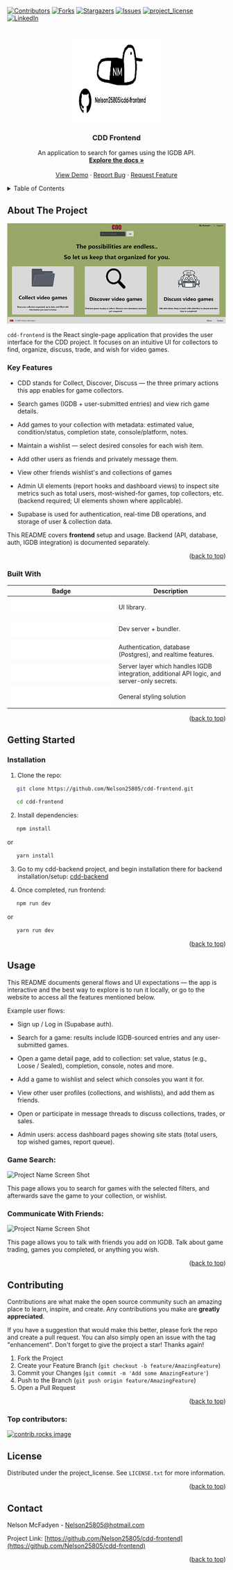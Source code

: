 <!-- Improved compatibility of back to top link: See: https://github.com/othneildrew/Best-README-Template/pull/73 -->
<a id="readme-top"></a>

<!-- PROJECT SHIELDS -->
<!--
*** I'm using markdown "reference style" links for readability.
*** Reference links are enclosed in brackets [ ] instead of parentheses ( ).
*** See the bottom of this document for the declaration of the reference variables
*** for contributors-url, forks-url, etc. This is an optional, concise syntax you may use.
*** https://www.markdownguide.org/basic-syntax/#reference-style-links
-->
[![Contributors][contributors-shield]][contributors-url]
[![Forks][forks-shield]][forks-url]
[![Stargazers][stars-shield]][stars-url]
[![Issues][issues-shield]][issues-url]
[![project_license][license-shield]][license-url]
[![LinkedIn][linkedin-shield]][linkedin-url]

<!-- PROJECT LOGO -->
<br />
<div align="center">
  <a href="https://github.com/Nelson25805/cdd-frontend">
    <img src="GithubImages/logo.png" alt="Logo" width="200" height="200">
  </a>

<h3 align="center">CDD Frontend</h3>

  <p align="center">
    An application to search for games using the IGDB API.
    <br />
    <a href="https://github.com/Nelson25805/cdd-frontend"><strong>Explore the docs »</strong></a>
    <br />
    <br />
    <a href="https://github.com/Nelson25805/cdd-frontend">View Demo</a>
    &middot;
    <a href="https://github.com/Nelson25805/cdd-frontend/issues/new?labels=bug&template=bug-report---.md">Report Bug</a>
    &middot;
    <a href="https://github.com/Nelson25805/cdd-frontend/issues/new?labels=enhancement&template=feature-request---.md">Request Feature</a>
  </p>
</div>

<!-- TABLE OF CONTENTS -->
<details>
  <summary>Table of Contents</summary>
  <ol>
    <li>
      <a href="#about-the-project">About The Project</a>
      <ul>
        <li><a href="#built-with">Built With</a></li>
      </ul>
    </li>
    <li>
      <a href="#getting-started">Getting Started</a>
      <ul>
        <li><a href="#installation">Installation</a></li>
      </ul>
    </li>
    <li><a href="#usage">Usage</a></li>
    <!-- <li><a href="#roadmap">Roadmap</a></li> -->
    <li><a href="#contributing">Contributing</a></li>
    <li><a href="#license">License</a></li>
    <li><a href="#contact">Contact</a></li>
  </ol>
</details>

<!-- ABOUT THE PROJECT -->
## About The Project

![Project Name Screen Shot][project-screenshot]

`cdd-frontend` is the React single-page application that provides the user interface for the CDD project. It focuses on an intuitive UI for collectors to find, organize, discuss, trade, and wish for video games.

### Key Features

- CDD stands for Collect, Discover, Discuss — the three primary actions this app enables for game collectors.

- Search games (IGDB + user-submitted entries) and view rich game details.

- Add games to your collection with metadata: estimated value, condition/status, completion state, console/platform, notes.

- Maintain a wishlist — select desired consoles for each wish item.

- Add other users as friends and privately message them.

- View other friends wishlist's and collections of games

- Admin UI elements (report hooks and dashboard views) to inspect site metrics such as total users, most-wished-for games, top collectors, etc. (backend required; UI elements shown where applicable).

- Supabase is used for authentication, real-time DB operations, and storage of user & collection data.

This README covers **frontend** setup and usage. Backend (API, database, auth, IGDB integration) is documented separately.

<p align="right">(<a href="#readme-top">back to top</a>)</p>

  ### Built With

| Badge | Description |
|:-----:|-------------|
| [![React](GithubImages/react_badge.svg)][React-url] | UI library. |
| [![Vite](GithubImages/vite_badge.svg)][Vite-url] | Dev server + bundler. |
| [![Supabase](GithubImages/supabase_badge.svg)][Supabase-url] | Authentication, database (Postgres), and realtime features. |
| [![cdd-backend](GithubImages/cdd_backend_badge.svg)][cdd-backend-url] | Server layer which handles IGDB integration, additional API logic, and server-only secrets. |
| ![Plain CSS](GithubImages/css_badge.svg) | General styling solution |

<p align="right">(<a href="#readme-top">back to top</a>)</p>

<!-- GETTING STARTED -->
## Getting Started

### Installation

1. Clone the repo:
```sh
   git clone https://github.com/Nelson25805/cdd-frontend.git
   ```
```sh
   cd cdd-frontend
   ```

2. Install dependencies:
```sh
   npm install
   ```
or
```sh
   yarn install
   ```

3. Go to my cdd-backend project, and begin installation there for backend installation/setup: <a href="https://github.com/Nelson25805/cdd-backend">cdd-backend</a>

5. Once completed, run frontend:
```sh
   npm run dev
   ```
or
```sh
   yarn run dev
   ```

<p align="right">(<a href="#readme-top">back to top</a>)</p>

<!-- USAGE EXAMPLES -->
## Usage

This README documents general flows and UI expectations — the app is interactive and the best way to explore is to run it locally, or go to the website to access all the features mentioned below.

Example user flows:

- Sign up / Log in (Supabase auth).

- Search for a game: results include IGDB-sourced entries and any user-submitted games.

- Open a game detail page, add to collection: set value, status (e.g., Loose / Sealed), completion, console, notes and more.

- Add a game to wishlist and select which consoles you want it for.

- View other user profiles (collections, and wishlists), and add them as friends.

- Open or participate in message threads to discuss collections, trades, or sales.

- Admin users: access dashboard pages showing site stats (total users, top wished games, report queue).

### Game Search:
![Project Name Screen Shot][project-screenshot2]

This page allows you to search for games with the selected filters, and afterwards save the game to your collection, or wishlist.


### Communicate With Friends:
![Project Name Screen Shot][project-screenshot3]

This page allows you to talk with friends you add on IGDB. Talk about game trading, games you completed, or anything you wish.

<p align="right">(<a href="#readme-top">back to top</a>)</p>

<!-- ROADMAP -->
<!--
## Roadmap

- [ ] Feature 1
- [ ] Feature 2
- [ ] Feature 3
    - [ ] Nested Feature

See the [open issues](https://github.com/Nelson25805/cdd-frontend/issues) for a full list of proposed features (and known issues).

<p align="right">(<a href="#readme-top">back to top</a>)</p>
-->

<!-- CONTRIBUTING -->
## Contributing

Contributions are what make the open source community such an amazing place to learn, inspire, and create. Any contributions you make are **greatly appreciated**.

If you have a suggestion that would make this better, please fork the repo and create a pull request. You can also simply open an issue with the tag "enhancement".
Don't forget to give the project a star! Thanks again!

1. Fork the Project
2. Create your Feature Branch (`git checkout -b feature/AmazingFeature`)
3. Commit your Changes (`git commit -m 'Add some AmazingFeature'`)
4. Push to the Branch (`git push origin feature/AmazingFeature`)
5. Open a Pull Request

<p align="right">(<a href="#readme-top">back to top</a>)</p>

### Top contributors:

<a href="https://github.com/Nelson25805/cdd-frontendgraphs/contributors">
  <img src="https://contrib.rocks/image?repo=Nelson25805/cdd-frontend" alt="contrib.rocks image" />
</a>



<!-- LICENSE -->
## License

Distributed under the project_license. See `LICENSE.txt` for more information.

<p align="right">(<a href="#readme-top">back to top</a>)</p>



<!-- CONTACT -->
## Contact

Nelson McFadyen <!-- - [@twitter_handle](https://twitter.com/twitter_handle) --> - Nelson25805@hotmail.com

Project Link: [https://github.com/Nelson25805/cdd-frontend](https://github.com/Nelson25805/cdd-frontend)

<p align="right">(<a href="#readme-top">back to top</a>)</p>


<!-- MARKDOWN LINKS & IMAGES -->
<!-- https://www.markdownguide.org/basic-syntax/#reference-style-links -->
[contributors-shield]: https://img.shields.io/github/contributors/Nelson25805/cdd-frontend.svg?style=for-the-badge
[contributors-url]: https://github.com/Nelson25805/cdd-frontend/graphs/contributors
[forks-shield]: https://img.shields.io/github/forks/Nelson25805/cdd-frontend.svg?style=for-the-badge
[forks-url]: https://github.com/Nelson25805/cdd-frontend/network/members
[stars-shield]: https://img.shields.io/github/stars/Nelson25805/cdd-frontend.svg?style=for-the-badge
[stars-url]: https://github.com/Nelson25805/cdd-frontend/stargazers
[issues-shield]: https://img.shields.io/github/issues/Nelson25805/cdd-frontend.svg?style=for-the-badge
[issues-url]: https://github.com/Nelson25805/cdd-frontend/issues
[license-shield]: https://img.shields.io/github/license/Nelson25805/cdd-frontend.svg?style=for-the-badge
[license-url]: https://github.com/Nelson25805/cdd-frontend/blob/master/LICENSE.txt
[linkedin-shield]: https://img.shields.io/badge/-LinkedIn-black.svg?style=for-the-badge&logo=linkedin&colorB=555
[linkedin-url]: https://www.linkedin.com/in/nelson-mcfadyen-806134133/

[project-Image]: GithubImages/projectImage.png

[project-screenshot]: GithubImages/mainScreen.png
[project-screenshot2]: GithubImages/filteredGameSearch.gif
[project-screenshot3]: GithubImages/randomGameSearch.gif

[project-screenshot4]: GithubImages/excelExample.png
[project-screenshot5]: GithubImages/envExample.png

[React-url]: https://react.dev/
[Vite-url]: https://vite.dev/
[Supabase-url]: https://supabase.com/
[cdd-backend-url]: https://github.com/Nelson25805/cdd-backend

[JQuery.com]: https://img.shields.io/badge/jQuery-0769AD?style=for-the-badge&logo=jquery&logoColor=white
[JQuery-url]: https://jquery.com 

